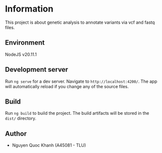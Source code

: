 # Information

This project is about genetic analysis to annotate variants via vcf and fastq files.

## Environment

NodeJS v20.11.1

## Development server

Run `ng serve` for a dev server. Navigate to `http://localhost:4200/`. The app will automatically reload if you change any of the source files.

## Build

Run `ng build` to build the project. The build artifacts will be stored in the `dist/` directory.

## Author

- Nguyen Quoc Khanh (A45081 - TLU)
